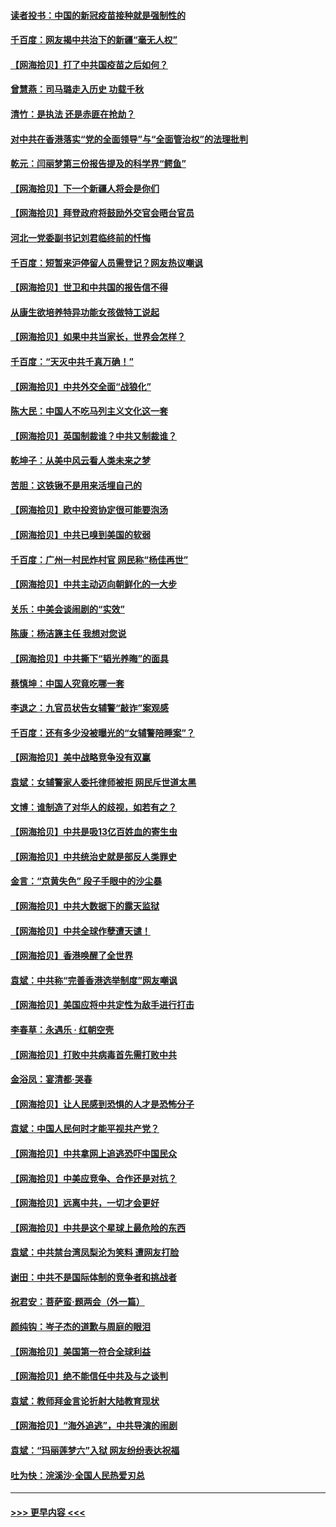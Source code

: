 #### [读者投书：中国的新冠疫苗接种就是强制性的](../pages/nsc993/n12859932.md?t=04070402) 
#### [千百度：网友揭中共治下的新疆“毫无人权”](../pages/nsc993/n12858385.md?t=04070402) 
#### [【网海拾贝】打了中共国疫苗之后如何？](../pages/nsc993/n12857866.md?t=04070402) 
#### [曾慧燕：司马璐走入历史 功载千秋](../pages/nsc993/n12856996.md?t=04070402) 
#### [清竹：是执法 还是赤匪在抢劫？](../pages/nsc993/n12856952.md?t=04070402) 
#### [对中共在香港落实“党的全面领导”与“全面管治权”的法理批判](../pages/nsc993/n12856929.md?t=04070402) 
#### [乾元：闫丽梦第三份报告提及的科学界“鳄鱼”](../pages/nsc993/n12855985.md?t=04070402) 
#### [【网海拾贝】下一个新疆人将会是你们](../pages/nsc993/n12855864.md?t=04070402) 
#### [【网海拾贝】拜登政府将鼓励外交官会晤台官员](../pages/nsc993/n12853615.md?t=04070402) 
#### [河北一党委副书记刘君临终前的忏悔](../pages/nsc993/n12849420.md?t=04070402) 
#### [千百度：短暂来沪停留人员需登记？网友热议嘲讽](../pages/nsc993/n12853497.md?t=04070402) 
#### [【网海拾贝】世卫和中共国的报告信不得](../pages/nsc993/n12850902.md?t=04070402) 
#### [从康生欲培养特异功能女孩做特工说起](../pages/nsc993/n12849289.md?t=04070402) 
#### [【网海拾贝】如果中共当家长，世界会怎样？](../pages/nsc993/n12848436.md?t=04070402) 
#### [千百度：“天灭中共千真万确！”](../pages/nsc993/n12845659.md?t=04070402) 
#### [【网海拾贝】中共外交全面“战狼化”](../pages/nsc993/n12845607.md?t=04070402) 
#### [陈大民：中国人不吃马列主义文化这一套](../pages/nsc993/n12842496.md?t=04070402) 
#### [【网海拾贝】英国制裁谁？中共又制裁谁？](../pages/nsc993/n12840909.md?t=04070402) 
#### [乾坤子：从美中风云看人类未来之梦](../pages/nsc993/n12840590.md?t=04070402) 
#### [苦胆：这铁锹不是用来活埋自己的](../pages/nsc993/n12839512.md?t=04070402) 
#### [【网海拾贝】欧中投资协定很可能要泡汤](../pages/nsc993/n12835122.md?t=04070402) 
#### [【网海拾贝】中共已嗅到美国的软弱](../pages/nsc993/n12832411.md?t=04070402) 
#### [千百度：广州一村民炸村官 网民称“杨佳再世”](../pages/nsc993/n12832380.md?t=04070402) 
#### [【网海拾贝】中共主动迈向朝鲜化的一大步](../pages/nsc993/n12829887.md?t=04070402) 
#### [关乐：中美会谈闹剧的“实效”](../pages/nsc993/n12826698.md?t=04070402) 
#### [陈康：杨洁篪主任  我想对您说](../pages/nsc993/n12826609.md?t=04070402) 
#### [【网海拾贝】中共撕下“韬光养晦”的面具](../pages/nsc993/n12826459.md?t=04070402) 
#### [蔡慎坤：中国人究竟吃哪一套](../pages/nsc993/n12826010.md?t=04070402) 
#### [李退之：九官员状告女辅警“敲诈”案观感](../pages/nsc993/n12823984.md?t=04070402) 
#### [千百度：还有多少没被曝光的“女辅警陪睡案”？](../pages/nsc993/n12822136.md?t=04070402) 
#### [【网海拾贝】美中战略竞争没有双赢](../pages/nsc993/n12822105.md?t=04070402) 
#### [袁斌：女辅警家人委托律师被拒 网民斥世道太黑](../pages/nsc993/n12822004.md?t=04070402) 
#### [文博：谁制造了对华人的歧视，如若有之？](../pages/nsc993/n12821635.md?t=04070402) 
#### [【网海拾贝】中共是吸13亿百姓血的寄生虫](../pages/nsc993/n12819191.md?t=04070402) 
#### [【网海拾贝】中共统治史就是部反人类罪史](../pages/nsc993/n12816738.md?t=04070402) 
#### [金言：“京黄失色” 段子手眼中的沙尘暴](../pages/nsc993/n12815700.md?t=04070402) 
#### [【网海拾贝】中共大数据下的露天监狱](../pages/nsc993/n12811075.md?t=04070402) 
#### [【网海拾贝】中共全球作孽遭天谴！](../pages/nsc993/n12810258.md?t=04070402) 
#### [【网海拾贝】香港唤醒了全世界](../pages/nsc993/n12809100.md?t=04070402) 
#### [袁斌：中共称“完善香港选举制度”网友嘲讽](../pages/nsc993/n12808994.md?t=04070402) 
#### [【网海拾贝】美国应将中共定性为敌手进行打击](../pages/nsc993/n12806870.md?t=04070402) 
#### [李春草：永遇乐 · 红朝空壳](../pages/nsc993/n12805365.md?t=04070402) 
#### [【网海拾贝】打败中共病毒首先需打败中共](../pages/nsc993/n12803930.md?t=04070402) 
#### [金浴凤：宴清都‧哭春](../pages/nsc993/n12801601.md?t=04070402) 
#### [【网海拾贝】让人民感到恐惧的人才是恐怖分子](../pages/nsc993/n12799347.md?t=04070402) 
#### [袁斌：中国人民何时才能平视共产党？](../pages/nsc993/n12799306.md?t=04070402) 
#### [【网海拾贝】中共拿网上追逃恐吓中国民众](../pages/nsc993/n12796905.md?t=04070402) 
#### [【网海拾贝】中美应竞争、合作还是对抗？](../pages/nsc993/n12794675.md?t=04070402) 
#### [【网海拾贝】远离中共，一切才会更好](../pages/nsc993/n12793572.md?t=04070402) 
#### [【网海拾贝】中共是这个星球上最危险的东西](../pages/nsc993/n12791400.md?t=04070402) 
#### [袁斌：中共禁台湾凤梨沦为笑料 遭网友打脸](../pages/nsc993/n12791335.md?t=04070402) 
#### [谢田：中共不是国际体制的竞争者和挑战者](../pages/nsc993/n12791212.md?t=04070402) 
#### [祝君安：菩萨蛮·题两会（外一篇）](../pages/nsc993/n12786801.md?t=04070402) 
#### [颜纯钩：岑子杰的道歉与周庭的眼泪](../pages/nsc993/n12786775.md?t=04070402) 
#### [【网海拾贝】美国第一符合全球利益](../pages/nsc993/n12786666.md?t=04070402) 
#### [【网海拾贝】绝不能信任中共及与之谈判](../pages/nsc993/n12784266.md?t=04070402) 
#### [袁斌：教师拜金言论折射大陆教育现状](../pages/nsc993/n12783868.md?t=04070402) 
#### [【网海拾贝】“海外追逃”，中共导演的闹剧](../pages/nsc993/n12781638.md?t=04070402) 
#### [袁斌：“玛丽莲梦六”入狱 网友纷纷表达祝福](../pages/nsc993/n12781432.md?t=04070402) 
#### [吐为快：浣溪沙·全国人民热爱刃总](../pages/nsc993/n12781393.md?t=04070402) 

----
#### [ >>> 更早内容 <<< ](../indexes/nsc993-earlier.md)
